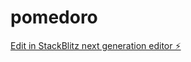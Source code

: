 # pomedoro

[Edit in StackBlitz next generation editor ⚡️](https://stackblitz.com/~/github.com/dinapolevaja/pomedoro)